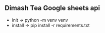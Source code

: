 ## Dimash Tea Google sheets api

- init -> python -m venv venv
- install -> pip install -r requirements.txt
